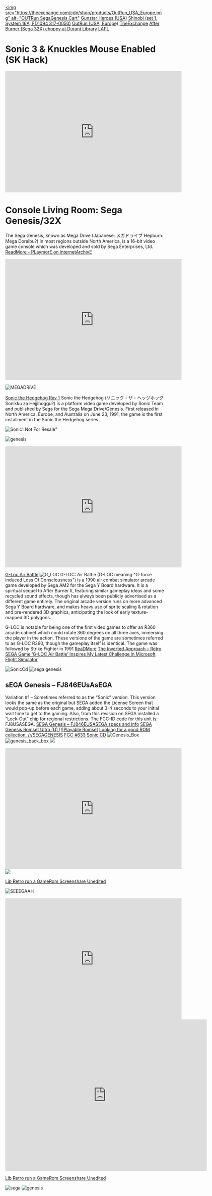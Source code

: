 [<img src="https://theexchange.com/cdn/shop/products/OutRun_USA_Europe.png" alt="OUTRun SegaGenesis Cart"](https://theexchange.com/cdn/shop/products/OutRun_USA_Europe.png)
[Gunstar Heroes (USA)](https://www.retrogames.cc/genesis-games/gunstar-heroes-usa.html) [Shinobi (set 1, System 16A, FD1094 317-0050)](https://www.retrogames.cc/arcade-games/shinobi-set-1-system-16a-fd1094-317-0050.html) [OutRun (USA, Europe)](https://www.retrogames.cc/genesis-games/outrun-usa-europe.html) [TheExchange](https://theexchange.com/) [After Burner (Sega 32X) choppy at Durant Library LAPL](https://archive.org/details/after-burner.-32x)

# Sonic 3 & Knuckles   Mouse Enabled (SK Hack)
<iframe src="https://archive.org/embed/Sonic_3_Knuckles_Mouse_Enabled_SK_Hack" width="560" height="384" frameborder="0" webkitallowfullscreen="true" mozallowfullscreen="true" allowfullscreen></iframe>

# Console Living Room: Sega Genesis/32X
The Sega Genesis, known as Mega Drive (Japanese: メガドライブ Hepburn: Mega Doraibu?) in most regions outside North America, is a 16-bit video game console which was developed and sold by Sega Enterprises, Ltd. [ReadMore - PLaymorE on internetArchivE](https://archive.org/details/sega_genesis_library?tab=collection&query=sonic+3)
<iframe src="https://archive.org/embed/Kid_Chameleon" width="560" height="384" frameborder="0" webkitallowfullscreen="true" mozallowfullscreen="true" allowfullscreen></iframe>

![MEGADRiVE](https://upload.wikimedia.org/wikipedia/commons/f/fd/JP_MegaDrive_Logo.gif)

[Sonic the Hedgehog Rev 1](https://archive.org/details/sg_Sonic_the_Hedgehog_Rev_1_1991_Sega_JP-KR_en)
Sonic the Hedgehog (ソニック・ザ・ヘッジホッグ Sonikku za Hejjihoggu?) is a platform video game developed by Sonic Team and published by Sega for the Sega Mega Drive/Genesis. First released in North America, Europe, and Australia on June 23, 1991, the game is the first installment in the Sonic the Hedgehog series 



![Sonic1 Not For Resale](https://www.lifewire.com/thmb/8ncd0X34c6dglK5uEdM60asZn8Y=/1500x0/filters:no_upscale():max_bytes(150000):strip_icc()/Sonic_the_Hedgehog_Coverart-4-5b958f8ac9e77c0082ee596c.jpg)" 



<img src="https://static.wixstatic.com/media/f82573_82967beba9b14c78854ac9b4bc557f18~mv2.png/v1/crop/x_191,y_124,w_2142,h_762/fill/w_590,h_210,al_c,q_85,usm_0.66_1.00_0.01,enc_auto/sega-genesis-mini-logo.png" alt="genesis" /></p>


<iframe src="https://archive.org/embed/arcade_gloc" width="560" height="384" frameborder="0" webkitallowfullscreen="true" mozallowfullscreen="true" allowfullscreen></iframe>

[G-Loc Air Battle](https://www.classic-games.net/genesis/g-loc-air-battle/) 
![G_LOC](https://segaretro.org/images/8/8b/G-Loc_Title.png) 
G-LOC: Air Battle (G-LOC meaning "G-force induced Loss Of Consciousness") is a 1990 air combat simulator arcade game developed by Sega AM2 for the Sega Y Board hardware. It is a spiritual sequel to After Burner II, featuring similar gameplay ideas and some recycled sound effects, though has always been publicly advertised as a different game entirely. The original arcade version runs on more advanced Sega Y Board hardware, and makes heavy use of sprite scaling & rotation and pre-rendered 3D graphics, anticipating the look of early texture-mapped 3D polygons.

G-LOC is notable for being one of the first video games to offer an R360 arcade cabinet which could rotate 360 degrees on all three axes, immersing the player in the action. These versions of the game are sometimes referred to as G-LOC R360, though the gameplay itself is identical. The game was followed by Strike Fighter in 1991 [ReaDMore](https://segaretro.org/G-LOC:_Air_Battle) [The Inverted Approach – Retro SEGA Game ‘G-LOC Air Battle’ Inspires My Latest Challenge in Microsoft Flight Simulator](https://www.stateaviationjournal.com/index.php/front-page-slider/the-inverted-approach-retro-sega-game-g-loc-air-battle-inspires-my-latest-challenge-in-microsoft-flight-simulator)

![SonicCd](https://www.gogglebob.com/pics/fgc4/633title.gif)
![sega genesis](https://archive.org/download/sega-genesis-romset-ultra-usa/Sega%20Genesis.png)
## sEGA Genesis – FJ846EUsAsEGA
Variation #1 – Sometimes referred to as the “Sonic” version. This version looks the same as the original but SEGA added the License Screen that would pop-up before each game, adding about 3-4 seconds to your initial wait time to get to the gaming. Also, from this revision on SEGA installed a “Lock-Out” chip for regional restrictions. The FCC-ID code for this unit is: FJ8USASEGA. [SEGA Genesis – FJ846EUSASEGA specs and info](https://gametrog.com/sega-genesis-1-2-3-information-specs/) [SEGA Genesis Romset Ultra (U) [!]Playable Romset](https://archive.org/details/sega-genesis-romset-ultra-usa) [Looking for a good ROM collection. /r/SEGAGENESIS](https://www.reddit.com/r/SEGAGENESIS/comments/y62pg5/looking_for_a_good_rom_collection/?rdt=41037) [FGC #633 Sonic CD](https://www.gogglebob.com/2022/09/09/fgc-633-sonic-cd/)
![Genesis_Box](https://i0.wp.com/gametrog.com/wp-content/uploads/2018/07/sega-genesis-box-front.png?w=800&ssl=1)
![genesis_back_box](https://i0.wp.com/gametrog.com/wp-content/uploads/2018/07/sega-genesis-box-back.png?w=800&ssl=1)
<img src="https://freaktoyz.com/cdn/shop/files/cart-3.webp" />

<iframe src="https://archive.org/embed/arcade_mp_soni2" width="560" height="384" frameborder="0" webkitallowfullscreen="true" mozallowfullscreen="true" allowfullscreen></iframe>

<img src="https://www.lifewire.com/thmb/8ncd0X34c6dglK5uEdM60asZn8Y=/1500x0/filters:no_upscale():max_bytes(150000):strip_icc()/Sonic_the_Hedgehog_Coverart-4-5b958f8ac9e77c0082ee596c.jpg" />

<a href="https://archive.org/details/screen-20240729-075038">Lib Retro run a GameRom Screenshare Unedited</a></p>

![SEEEGAAH](https://media4.giphy.com/media/v1.Y2lkPTc5MGI3NjExemZtbDduZ2F5enhjcThvbmQ2NW11aHcyNGhqc2QycWRha2JpM3M3OSZlcD12MV9pbnRlcm5hbF9naWZfYnlfaWQmY3Q9Zw/RN6IKwEZqbe5cOvnsA/giphy.webp)

<iframe src="https://archive.org/embed/arcade_sonic" width="560" height="384" frameborder="0" webkitallowfullscreen="true" mozallowfullscreen="true" allowfullscreen></iframe>

<iframe src="https://archive.org/embed/screen-20240729-075038" width="640" height="480" frameborder="0" webkitallowfullscreen="true" mozallowfullscreen="true" allowfullscreen=""></iframe>

[Lib Retro run a GameRom Screenshare Unedited](https://archive.org/details/screen-20240729-075038)

![sega](https://upload.wikimedia.org/wikipedia/commons/4/41/SEGA_logo.png)
![genesis](https://static.wixstatic.com/media/f82573_82967beba9b14c78854ac9b4bc557f18~mv2.png/v1/crop/x_191,y_124,w_2142,h_762/fill/w_590,h_210,al_c,q_85,usm_0.66_1.00_0.01,enc_auto/sega-genesis-mini-logo.png)